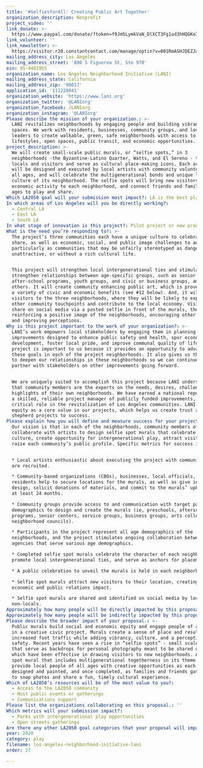 ```yaml
---
title: '#SelfiesforAll: Creating Public Art Together'
organization_description: Nonprofit
project_video: ''
link_donate: >-
  https://www.paypal.com/donate/?token=f9Jm5LymkVaN_DlXCT3Fg1ud3hHQGKeI0ijgdYpSMOp0_mxSLoePvyL_YVlt6dTddecIn0&country.x=US&locale.x=US
link_volunteer: ''
link_newsletter: >-
  https://visitor.r20.constantcontact.com/manage/optin?v=001RmASHJDEZJa0210sJbJ6cAebPjCVpKPjklXfRjesHKmQ_v9BZCMWYUxw33W6Xm2saWgLUt0O4CdOztTtLBU1zaDevxW7TGhvik7QQ1GcBU7lhw4Ray4pXrwyM7dcAClvEZXPZWRS6aoZDYmDnhp5Ig%3D%3D
mailing_address_city: Los Angeles
mailing_address_street: '800 S Figueroa St, Ste 970'
ein: 95-4481955
organization_name: Los Angeles Neighborhood Initiative (LANI)
mailing_address_state: California
mailing_address_zip: '90017'
application_id: '111228041'
organization_website: 'https://www.lani.org'
organization_twitter: '@LANIorg'
organization_facebook: /LANIorg
organization_instagram: '@LANIorg'
Please describe the mission of your organization.: >-
  LANI revitalizes neighborhoods by engaging people and building vibrant public
  spaces. We work with residents, businesses, community groups, and local
  leaders to create walkable, green, safe neighborhoods with access to healthy
  lifestyles, open spaces, public transit, and economic opportunities.
project_description: >-
  We will create small-scale public murals, or “selfie spots,” in 3
  neighborhoods -the Byzantine-Latino Quarter, Watts, and El Sereno - to attract
  locals and visitors and serve as cultural place-making icons. Each art piece
  will be designed and executed by local artists with community volunteers of
  all ages, and will celebrate the multigenerational bonds and unique local
  culture of its neighborhood. The selfie spots will bring new visitors and
  economic activity to each neighborhood, and connect friends and family of all
  ages to play and share.
Which LA2050 goal will your submission most impact?: LA is the best place to PLAY
In which areas of Los Angeles will you be directly working?:
  - Central LA
  - East LA
  - South LA
In what stage of innovation is this project?: Pilot project or new program (testing or implementing a new idea)
What is the need you’re responding to?: >-
  The project’s three communities each have a unique culture to celebrate and
  share, as well as economic, social, and public image challenges to address,
  particularly as communities that may be unfairly stereotyped as dangerous,
  unattractive, or without a rich cultural life.


  This project will strengthen local intergenerational ties and stimulate or
  strengthen relationships between age-specific groups, such as senior centers,
  after-school programs, youth groups, and civic or business groups, among
  others. It will create community enhancing public art, which is proven to have
  a variety of civic and economic benefits (see #12 below). And, it will attract
  visitors to the three neighborhoods, where they will be likely to explore
  other community touchpoints and contribute to the local economy. Visitors will
  share on social media via a posted selfie in front of the murals, thereby
  reinforcing a positive image of the neighborhoods, encouraging other visitors,
  and improving perceptions.
Why is this project important to the work of your organization?: >-
  LANI’s work empowers local stakeholders by engaging them in planning
  improvements designed to enhance public safety and health, spur economic
  development, foster local pride, and improve communal quality of life. This
  project is important to us because it provides an opportunity to advance all
  these goals in each of the project neighborhoods. It also gives us the chance
  to deepen our relationships in these neighborhoods so we can continue to
  partner with stakeholders on other improvements going forward.


  We are uniquely suited to accomplish this project because LANI understands
  that community members are the experts on the needs, desires, challenges, and
  highlights of their own neighborhoods. We have earned a national reputation as
  a skilled, reliable project manager of publicly funded improvements, playing a
  critical role in the revitalization of Los Angeles communities. LANI places
  equity as a core value in our projects, which helps us create trust and
  shepherd projects to success.
Please explain how you will define and measure success for your project.: >-
  Our vision is that in each of the neighborhoods, community members of all ages
  collaborate with artists to design selfie spot murals that celebrate local
  culture, create opportunity for intergenerational play, attract visitors, and
  raise each community’s public profile. Specific metrics for success include:


  * Local artists enthusiastic about executing the project with community input
  are recruited.

  * Community-based organizations (CBOs), businesses, local officials, and
  residents help to secure locations for the murals, as well as give input on
  design, solicit donations of materials, and commit to the murals’ upkeep for
  at least 24 months.

  * Community groups provide access to and communication with target participant
  demographics to design and create the murals (ie, preschools, afterschool
  programs, senior centers, service groups, business groups, arts collectives,
  neighborhood councils).

  * Participants in the project represent all age demographics of the
  neighborhoods, and the project stimulates ongoing collaboration between
  agencies that serve various age demographics.

  * Completed selfie spot murals celebrate the character of each neighborhood,
  promote local intergenerational ties, and serve as anchors for placemaking.

  * A public celebration to unveil the murals is held in each neighborhood.

  * Selfie spot murals attract new visitors to their location, creating positive
  economic and public relations impact.

  * Selfie spot murals are shared and identified on social media by locals and
  non-locals.
Approximately how many people will be directly impacted by this proposal?: '150'
Approximately how many people will be indirectly impacted by this proposal?: '100000'
Please describe the broader impact of your proposal.: >-
  Public murals build social and economic equity and engage people of all ages
  in a creative civic project. Murals create a sense of place and result in
  increased foot traffic while adding vibrancy, culture, and a perception of
  safety. Recent years have seen a rise in “selfie spots” - small scale murals
  that serve as backdrops for personal photography meant to be shared online -
  which have been effective in drawing visitors to new neighborhoods. A selfie
  spot mural that includes multigenerational togetherness in its theme will
  provide local people of all ages with creative opportunities as each mural is
  designed and painted, and once completed, as families and friends gather there
  to snap photos and share a fun, timely cultural experience.
Which of LA2050’s resources will be of the most value to you?:
  - Access to the LA2050 community
  - Host public events or gatherings
  - Communications support
Please list the organizations collaborating on this proposal.: ''
Which metrics will your submission impact?:
  - Parks with intergenerational play opportunities
  - Open streets gatherings
Are there any other LA2050 goal categories that your proposal will impact?: []
year: 2020
category: play
filename: los-angeles-neighborhood-initiative-lani
order: 27

---
```


